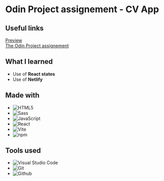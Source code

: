 # Odin Project assignement - CV App

## Useful links
<a href="https://another-cv-generator.netlify.app/">Preview</a> <br>
<a href="https://www.theodinproject.com/lessons/node-path-react-new-cv-application">The Odin Project assignement</a>

## What I learned
- Use of **React states**
- Use of **Netlify**

## Made with
- ![HTML5](https://img.shields.io/badge/html5-%23323330.svg?style=for-the-badge&logo=html5&logoColor=%23E34F26)   
- ![Sass](https://img.shields.io/badge/Sass-%23323330.svg?style=for-the-badge&logo=sass&logoColor=pink)   
- ![JavaScript](https://img.shields.io/badge/javascript-%23323330.svg?style=for-the-badge&logo=javascript&logoColor=%23F7DF1E)
- ![React](https://img.shields.io/badge/react-%23323330.svg?style=for-the-badge&logo=react&logoColor=light-blue)
- ![Vite](https://img.shields.io/badge/vite-%23323330.svg?style=for-the-badge&logo=vite&logoColor=yellow)
- ![npm](https://img.shields.io/badge/npm-%23323330.svg?style=for-the-badge&logo=npm&logoColor=red)

## Tools used
- ![Visual Studio Code](https://img.shields.io/badge/Visual%20Studio%20Code-%23323330.svg?style=for-the-badge&logo=visual-studio-code&logoColor=blue)
- ![Git](https://img.shields.io/badge/Git-%23323330.svg?style=for-the-badge&logo=git&logoColor=orange)
- ![Github](https://img.shields.io/badge/Github-%23323330.svg?style=for-the-badge&logo=github&logoColor=gray)
